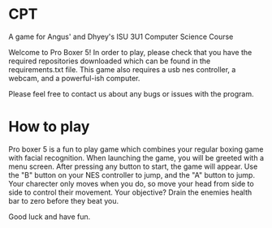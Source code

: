 # CPT
A game for Angus' and Dhyey's ISU 3U1 Computer Science Course

Welcome to Pro Boxer 5! In order to play, please check that you have the required repositories downloaded which can be found in the requirements.txt file. This game also requires a usb nes controller, a webcam, and a powerful-ish computer. 

Please feel free to contact us about any bugs or issues with the program.

# How to play

Pro boxer 5 is a fun to play game which combines your regular boxing game with facial recognition. When launching the game, you will be greeted with a menu screen. After pressing any button to start, the game will appear. Use the "B" button on your NES controller to jump, and the "A" button to jump. Your charecter only moves when you do, so move your head from side to side to control their movement. Your objective? Drain the enemies health bar to zero before they beat you.

Good luck and have fun.

